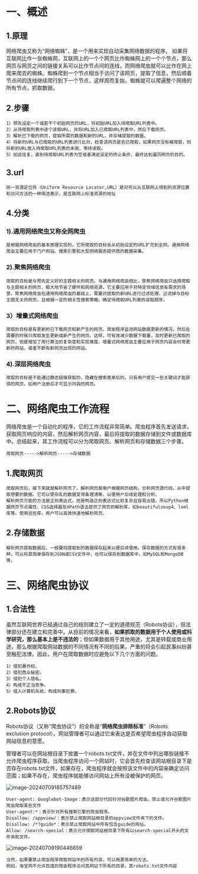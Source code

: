 # 一、概述

## 1.原理
网络爬虫又称为“网络蜘蛛”，是一个用来实现自动采集网络数据的程序。
如果将互联网比作一张蜘蛛网，互联网上的一个个网页比作蜘蛛网上的一个个节点，那么网页与网页之间的链接关系可以比作节点间的连线，而网络爬虫就可以比作在网上爬来爬去的蜘蛛。蜘蛛爬到一个节点相当于访问了该网页，提取了信息，然后顺着节点间的连线继续爬行到下一个节点，这样周而复始，蜘蛛就可以爬遍整个网络的所有节点，抓取数据。
## 2.步骤

```
1）预先设定一个或若干个初始网页的URL，将初始URL加入待爬取URL列表中。
2）从待爬取列表中逐个读取URL，并将URL加入已爬取URL列表中，然后下载网页。
3）解析已下载的网页，提取所需的数据和新的URL，并存储提取的数据。
4）将新的URL与已爬取的URL列表进行比对，检查该网页是否已爬取，如果网页没有被爬取，则将新的URL放入待爬取URL列表的末尾，等待读取。
5）如此往复，直到待爬取URL列表为空或者满足设定的终止条件，最终达到遍历网页的目的。
```
## 3.url

```
统一资源定位符（Uniform Resource Locator,URL）是对可以从互联网上得到的资源位置和访问方法的一种简洁表示，是互联网上标准资源的地址
```
## 4.分类
### 1).通用网络爬虫又称全网爬虫

```
是根据网络爬虫的基本原理实现的，它所爬取的目标会从初始设定的URL扩充到全网。通用网络爬虫主要应用于门户网站、搜索引擎和大型网络服务提供商的数据采集。
```
### 2).聚焦网络爬虫

```
爬取的目标是与预先定义好的主题相关的网页。与通用网络爬虫相比，聚焦网络爬虫只选择爬取与主题相关的网页，极大地节省了硬件和网络资源，它主要应用于对特定领域信息有需求的场景。聚焦网络爬虫在通用网络爬虫的基础上，需要对提取的新URL进行过滤处理，过滤掉与目标主题无关的网页，且根据一定的相关性搜索策略，确定待爬取URL列表的读取顺序。
```

### 3）增量式网络爬虫

```
爬取的目标是有更新的已下载网页和新产生的网页。爬虫程序监测网站数据更新的情况，然后在需要的时候只爬取发生更新或新产生的网页。这样，可有效减少数据下载量，及时更新已爬取的网页，但是增加了爬行算法的复杂度和实现难度。增量式网络爬虫主要应用于网页内容会时常更新的网站，或者不断有新网页出现的网站。
```

### 4).深层网络爬虫

```
爬取的目标是不能通过静态链接获取的，隐藏在搜索表单后的，只有用户提交一些关键词才能获得的网页，如用户注册后才可显示内容的网页。
```

# 二、网络爬虫工作流程

网络爬虫是一个自动化的程序，它的工作流程非常简单。爬虫程序首先发送请求，获取网页响应的内容，然后解析网页内容，最后将提取的数据存储到文件或数据库中。总结起来，其工作流程可以分为爬取网页、解析网页和存储数据三个步骤。

```
爬取网页----->解析网页----->存储数据
```

## 1.爬取网页

```
爬取网页后，接下来就是解析网页了。解析网页是用户根据网页结构，分析网页源代码，从中提取想要的数据。它可以使杂乱的数据变得条理清晰，以便用户后续处理和分析。
解析网页万能的方法是正则表达式，但是构造正则表达式比较复杂且容易出错，所以Python根据网页节点属性、CSS选择器及XPath语法提供了网页的解析库，如beautifulsoup4、lxml库等。使用这些库，用户可以高效快速地解析网页。
```

## 2.存储数据

```
解析网页提取数据后，一般要将提取到的数据保存起来以便后续使用。保存数据的方式有很多种，可以将其简单保存到JSON或CSV文件中，也可以保存到数据库中，如MySQL和MongoDB等。
```

# 三、网络爬虫协议

## 1.合法性

虽然互联网世界已经通过自己的规则建立了一定的道德规范（Robots协议），但法律部分还在建立和完善中。从目前的情况来看，**如果抓取的数据用于个人使用或科学研究，那么基本上是不违法的**；但如果数据用于其他用途，尤其是转载或商业用途，那么根据爬取网站数据的不同情况有不同的后果，严重的将会引起民事纠纷甚至触犯法律。因此，用户在爬取数据时应避免以下几个方面的问题。

```
1）侵犯著作权。
2）侵犯商业秘密。
3）侵犯个人隐私。
4）构成不正当竞争。
5）侵入计算机系统，构成刑事犯罪。
```

## 2.Robots协议

Robots协议（又称“爬虫协议”）的全称是“**网络爬虫排除标准**”（Robots exclusion protocol）。网站管理者可以通过它来表达是否希望爬虫程序自动获取网站信息的意愿。

管理者可以在网站根目录下放置一个robots.txt文件，并在文件中列出哪些链接不允许爬虫程序获取。当爬虫程序访问一个网站时，它会首先检查该网站根目录下是否存在robots.txt文件，如果存在，爬虫程序就会按照该文件中的内容来确定访问范围；如果不存在，爬虫程序就能够访问网站上所有没被保护的网页。

![image-20240709185757489](D:/%E6%96%87%E6%A1%A3/%E7%AC%94%E8%AE%B0/%E6%8A%80%E6%9C%AF/%E7%88%AC%E8%99%AB/image-20240709185757489.png)

```
User-agent: Googlebot-Image：表示这部分代码针对谷歌图片爬虫，禁止或允许谷歌图片爬虫爬取某些文件
User-agent:*：表示针对所有搜索引擎的爬虫程序。
Disallow: /appview/：表示禁止爬取网站根目录的appview文件夹下的文件。
Disallow: /*?guide*：表示禁止爬取网站中所有包含guide的网址。
Allow: /search-special：表示允许爬取网站根目录下所有以search-special开头的文件夹和文件。
```

![image-20240709190446659](D:/%E6%96%87%E6%A1%A3/%E7%AC%94%E8%AE%B0/%E6%8A%80%E6%9C%AF/%E7%88%AC%E8%99%AB/image-20240709190446659.png)

```
当然，如果要禁止爬虫程序爬取网站中的所有内容，可以用更简单的方法。
例如，淘宝网不允许百度的爬虫程序访问其网站下所有的目录，其robots.txt文件内容
```